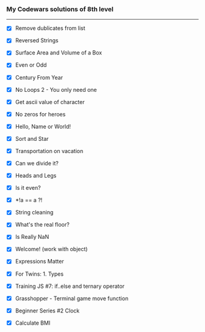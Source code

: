 ### My Codewars solutions of 8th level
---
* [x] Remove dublicates from list
* [x] Reversed Strings
* [x] Surface Area and Volume of a Box
* [x] Even or Odd
* [x] Century From Year
* [x] No Loops 2 - You only need one
* [x] Get ascii value of character
* [x] No zeros for heroes
* [x] Hello, Name or World!
* [x] Sort and Star
* [x] Transportation on vacation
* [x] Can we divide it?
* [x] Heads and Legs
* [x] Is it even?
* [x] *!a == a ?!
* [x] String cleaning
* [x] What's the real floor?
* [x] Is Really NaN
* [x] Welcome! (work with object)
* [x] Expressions Matter
* [x] For Twins: 1. Types
* [x] Training JS #7: if..else and ternary operator
* [x] Grasshopper - Terminal game move function
* [x] Beginner Series #2 Clock
* [x] Calculate BMI



